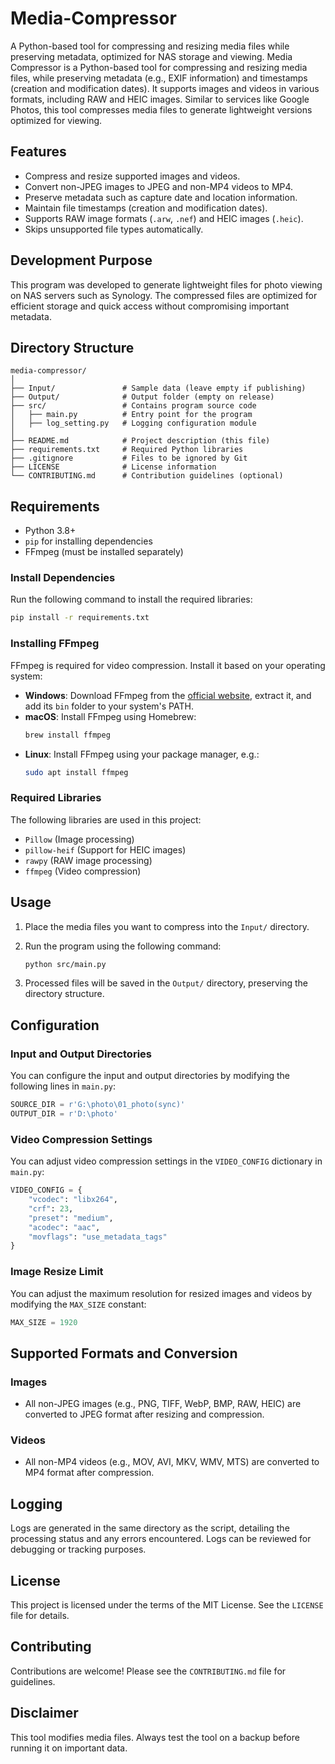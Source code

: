 # Media-Compressor
A Python-based tool for compressing and resizing media files while preserving metadata, optimized for NAS storage and viewing.
Media Compressor is a Python-based tool for compressing and resizing media files, while preserving metadata (e.g., EXIF information) and timestamps (creation and modification dates). It supports images and videos in various formats, including RAW and HEIC images. Similar to services like Google Photos, this tool compresses media files to generate lightweight versions optimized for viewing.

## Features

- Compress and resize supported images and videos.
- Convert non-JPEG images to JPEG and non-MP4 videos to MP4.
- Preserve metadata such as capture date and location information.
- Maintain file timestamps (creation and modification dates).
- Supports RAW image formats (`.arw`, `.nef`) and HEIC images (`.heic`).
- Skips unsupported file types automatically.

## Development Purpose

This program was developed to generate lightweight files for photo viewing on NAS servers such as Synology. The compressed files are optimized for efficient storage and quick access without compromising important metadata.

## Directory Structure

```
media-compressor/
│
├── Input/               # Sample data (leave empty if publishing)
├── Output/              # Output folder (empty on release)
├── src/                 # Contains program source code
│   ├── main.py          # Entry point for the program
│   ├── log_setting.py   # Logging configuration module
│
├── README.md            # Project description (this file)
├── requirements.txt     # Required Python libraries
├── .gitignore           # Files to be ignored by Git
├── LICENSE              # License information
└── CONTRIBUTING.md      # Contribution guidelines (optional)
```

## Requirements

- Python 3.8+
- `pip` for installing dependencies
- FFmpeg (must be installed separately)

### Install Dependencies

Run the following command to install the required libraries:

```bash
pip install -r requirements.txt
```

### Installing FFmpeg

FFmpeg is required for video compression. Install it based on your operating system:

- **Windows**: Download FFmpeg from the [official website](https://ffmpeg.org/download.html), extract it, and add its `bin` folder to your system's PATH.
- **macOS**: Install FFmpeg using Homebrew:
  ```bash
  brew install ffmpeg
  ```
- **Linux**: Install FFmpeg using your package manager, e.g.:
  ```bash
  sudo apt install ffmpeg
  ```

### Required Libraries

The following libraries are used in this project:

- `Pillow` (Image processing)
- `pillow-heif` (Support for HEIC images)
- `rawpy` (RAW image processing)
- `ffmpeg` (Video compression)

## Usage

1. Place the media files you want to compress into the `Input/` directory.
2. Run the program using the following command:

   ```bash
   python src/main.py
   ```

3. Processed files will be saved in the `Output/` directory, preserving the directory structure.

## Configuration

### Input and Output Directories

You can configure the input and output directories by modifying the following lines in `main.py`:

```python
SOURCE_DIR = r'G:\photo\01_photo(sync)'
OUTPUT_DIR = r'D:\photo'
```

### Video Compression Settings

You can adjust video compression settings in the `VIDEO_CONFIG` dictionary in `main.py`:

```python
VIDEO_CONFIG = {
    "vcodec": "libx264",
    "crf": 23,
    "preset": "medium",
    "acodec": "aac",
    "movflags": "use_metadata_tags"
}
```

### Image Resize Limit

You can adjust the maximum resolution for resized images and videos by modifying the `MAX_SIZE` constant:

```python
MAX_SIZE = 1920
```

## Supported Formats and Conversion

### Images
- All non-JPEG images (e.g., PNG, TIFF, WebP, BMP, RAW, HEIC) are converted to JPEG format after resizing and compression.

### Videos
- All non-MP4 videos (e.g., MOV, AVI, MKV, WMV, MTS) are converted to MP4 format after compression.

## Logging

Logs are generated in the same directory as the script, detailing the processing status and any errors encountered. Logs can be reviewed for debugging or tracking purposes.

## License

This project is licensed under the terms of the MIT License. See the `LICENSE` file for details.

## Contributing

Contributions are welcome! Please see the `CONTRIBUTING.md` file for guidelines.

## Disclaimer

This tool modifies media files. Always test the tool on a backup before running it on important data.
